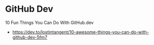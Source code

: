 # GitHub Dev

10 Fun Things You Can Do With GitHub.dev

* https://dev.to/lostintangent/10-awesome-things-you-can-do-with-github-dev-5fm7

